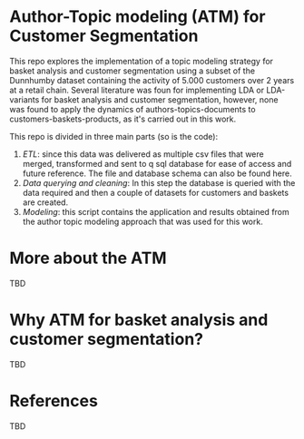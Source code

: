# Author-Topic modeling (ATM) for Customer Segmentation

This repo explores the implementation of a topic modeling strategy for basket analysis and customer segmentation using a subset of the Dunnhumby dataset containing the activity of 5.000 customers over 2 years at a retail chain. Several literature was foun for implementing LDA or LDA-variants for basket analysis and customer segmentation, however, none was found to apply the dynamics of authors-topics-documents to customers-baskets-products, as it's carried out in this work.

This repo is divided in three main parts (so is the code):
1. *ETL*: since this data was delivered as multiple csv files that were merged, transformed and sent to q sql database for ease of access and future reference. The file and database schema can also be found here.
2. *Data querying and cleaning*: In this step the database is queried with the data required and then a couple of datasets for customers and baskets are created.
3. *Modeling*: this script contains the application and results obtained from the author topic modeling approach that was used for this work.

# More about the ATM 

TBD

# Why ATM for basket analysis and customer segmentation?

TBD

# References

TBD